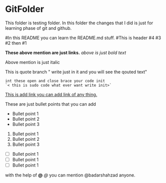 
# GitFolder
This folder is testing folder. In this folder the changes that I did is 
just for learning phase of git and github.


#In this README you can learn the README.md stuff.
#This is header
#4 
#3 
#2 
then 
#1 

**These above mention are just links.**
_above is just bold text_

Above mention is just italic

This is quote branch " write just in it  and you will see the qouted text" 

```
int these open and close brace your code init 
`< this is sudo code what ever want write init>`
```
[This is add link you can add link of any thing.](https://github.com/badarshahzad/GitFolder)

These are just bullet points that you can add 

- Bullet point 1
- Bullet point 2
- Bullet point 3

1. Bullet point 1
2. Bullet point 2
3. Bullet point 3

- [ ] Bullet point 1
- [ ] Bullet point 1
- [ ] Bullet point 1

with the help of **@** *@* you can mention  @badarshahzad anyone.

